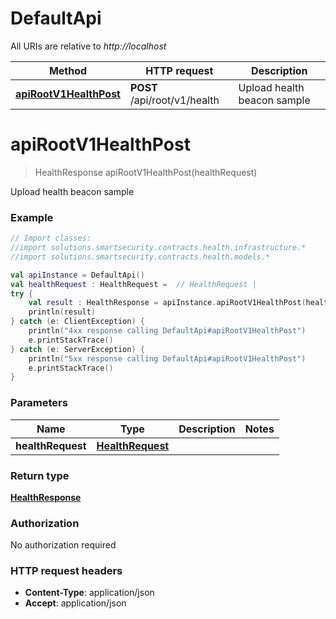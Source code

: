 # DefaultApi

All URIs are relative to *http://localhost*

| Method | HTTP request | Description |
| ------------- | ------------- | ------------- |
| [**apiRootV1HealthPost**](DefaultApi.md#apiRootV1HealthPost) | **POST** /api/root/v1/health | Upload health beacon sample |


<a id="apiRootV1HealthPost"></a>
# **apiRootV1HealthPost**
> HealthResponse apiRootV1HealthPost(healthRequest)

Upload health beacon sample

### Example
```kotlin
// Import classes:
//import solutions.smartsecurity.contracts.health.infrastructure.*
//import solutions.smartsecurity.contracts.health.models.*

val apiInstance = DefaultApi()
val healthRequest : HealthRequest =  // HealthRequest | 
try {
    val result : HealthResponse = apiInstance.apiRootV1HealthPost(healthRequest)
    println(result)
} catch (e: ClientException) {
    println("4xx response calling DefaultApi#apiRootV1HealthPost")
    e.printStackTrace()
} catch (e: ServerException) {
    println("5xx response calling DefaultApi#apiRootV1HealthPost")
    e.printStackTrace()
}
```

### Parameters
| Name | Type | Description  | Notes |
| ------------- | ------------- | ------------- | ------------- |
| **healthRequest** | [**HealthRequest**](HealthRequest.md)|  | |

### Return type

[**HealthResponse**](HealthResponse.md)

### Authorization

No authorization required

### HTTP request headers

 - **Content-Type**: application/json
 - **Accept**: application/json

